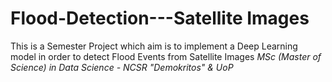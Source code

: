 # Flood-Detection---Satellite Images
This is a Semester Project which aim is to implement a Deep Learning model in order to detect Flood Events from Satellite Images
<em><i>MSc (Master of Science) in Data Science - NCSR "Demokritos" & UoP</i></em>
